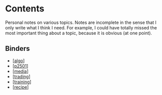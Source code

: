 # Contents
Personal notes on various topics. Notes are incomplete in the sense that I only write what I think I need. For example, I could have totally missed the most important thing about a topic, because it is obvious (at one point).

## Binders
- [[algo]]
- [[p2501]]
- [[media]]
- [[trading]]
- [[training]]
- [[recipe]]

[//begin]: # "Autogenerated link references for markdown compatibility"
[algo]: algo.md "Algorithms"
[p2501]: p2501.md "P2501"
[media]: media.md "Media"
[trading]: trading.md "Trading"
[training]: training.md "Training"
[recipe]: recipe.md "Recipes"
[//end]: # "Autogenerated link references"
